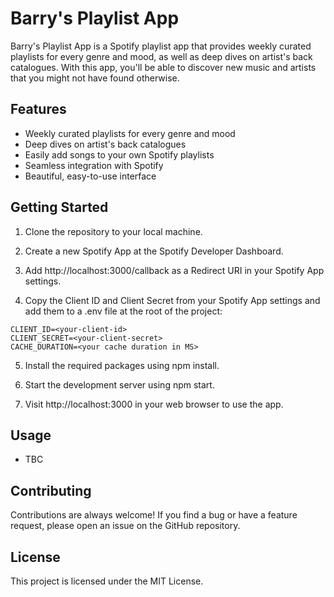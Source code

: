 # Barry's Playlist App

Barry's Playlist App is a Spotify playlist app that provides weekly curated playlists for every genre and mood, as well as deep dives on artist's back catalogues. With this app, you'll be able to discover new music and artists that you might not have found otherwise.

## Features

* Weekly curated playlists for every genre and mood
* Deep dives on artist's back catalogues
* Easily add songs to your own Spotify playlists
* Seamless integration with Spotify
* Beautiful, easy-to-use interface

## Getting Started

1. Clone the repository to your local machine.

2. Create a new Spotify App at the Spotify Developer Dashboard.

3. Add http://localhost:3000/callback as a Redirect URI in your Spotify App settings.

4. Copy the Client ID and Client Secret from your Spotify App settings and add them to a .env file at the root of the project:
   
```
CLIENT_ID=<your-client-id>
CLIENT_SECRET=<your-client-secret>
CACHE_DURATION=<your cache duration in MS>
```

5. Install the required packages using npm install.

6. Start the development server using npm start.

7. Visit http://localhost:3000 in your web browser to use the app.

## Usage

* TBC

## Contributing

Contributions are always welcome! If you find a bug or have a feature request, please open an issue on the GitHub repository.

## License

This project is licensed under the MIT License.